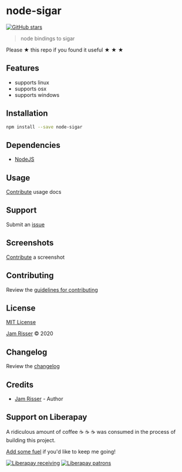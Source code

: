 # node-sigar

[![GitHub stars](https://img.shields.io/github/stars/codejamninja/node-sigar.svg?style=social&label=Stars)](https://github.com/codejamninja/node-sigar)

> node bindings to sigar

Please ★ this repo if you found it useful ★ ★ ★

## Features

- supports linux
- supports osx
- supports windows

## Installation

```sh
npm install --save node-sigar
```

## Dependencies

- [NodeJS](https://nodejs.org)

## Usage

[Contribute](https://github.com/codejamninja/node-sigar/blob/master/CONTRIBUTING.md) usage docs

## Support

Submit an [issue](https://github.com/codejamninja/node-sigar/issues/new)

## Screenshots

[Contribute](https://github.com/codejamninja/node-sigar/blob/master/CONTRIBUTING.md) a screenshot

## Contributing

Review the [guidelines for contributing](https://github.com/codejamninja/node-sigar/blob/master/CONTRIBUTING.md)

## License

[MIT License](https://github.com/codejamninja/node-sigar/blob/master/LICENSE)

[Jam Risser](https://codejam.ninja) © 2020

## Changelog

Review the [changelog](https://github.com/codejamninja/node-sigar/blob/master/CHANGELOG.md)

## Credits

- [Jam Risser](https://codejam.ninja) - Author

## Support on Liberapay

A ridiculous amount of coffee ☕ ☕ ☕ was consumed in the process of building this project.

[Add some fuel](https://liberapay.com/codejamninja/donate) if you'd like to keep me going!

[![Liberapay receiving](https://img.shields.io/liberapay/receives/codejamninja.svg?style=flat-square)](https://liberapay.com/codejamninja/donate)
[![Liberapay patrons](https://img.shields.io/liberapay/patrons/codejamninja.svg?style=flat-square)](https://liberapay.com/codejamninja/donate)
